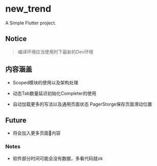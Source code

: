 ﻿# new_trend

A Simple Flutter project.

## Notice

> 编译环境应当使用时下最新的Dev环境

## 内容涵盖

* Scoped模块的使用以及架构处理

* 动态Tab数量延迟初始化Completer的使用

* 自动加载更多的写法以及通用页面状态 PagerStorge保存页面滑动位置

## Future

* 将会加入更多页面内容

### Notes

* 软件部分时间可能会没有数据，多看代码就ok